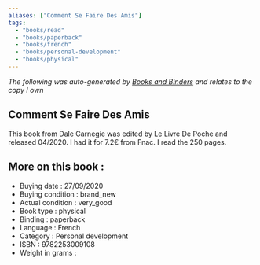 ```yaml
---
aliases: ["Comment Se Faire Des Amis"] 
tags: 
  - "books/read" 
  - "books/paperback" 
  - "books/french"
  - "books/personal-development"
  - "books/physical"
---
```


_The following was auto-generated by [Books and Binders](Books%20and%20Binders.md) and relates to the copy I own_
## Comment Se Faire Des Amis
This book from Dale Carnegie was edited by Le Livre De Poche and released 04/2020. I had it for 7.2€ from Fnac. I read the 250 pages.

## More on this book :
- Buying date : 27/09/2020
- Buying condition : brand_new
- Actual condition : very_good
- Book type : physical
- Binding : paperback
- Language : French
- Category : Personal development
- ISBN : 9782253009108
- Weight in grams : 

